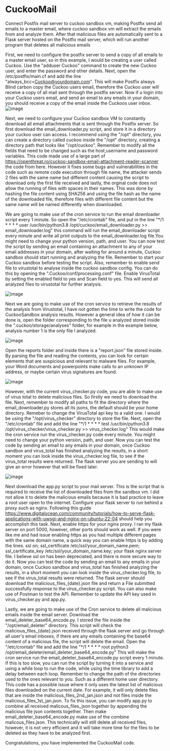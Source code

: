 # CuckooMail
Connect Postfix mail server to cuckoo sandbox vm, making Postfix send all emails to a master email, where cuckoo sandbox vm will extract the emails from and analyze them. After that malicious files are automatically sent to a Flask server hosted on the Postfix mail server, which will run another program that deletes all malicious emails

First, we need to configure the postfix server to send a copy of all emails to a master email user, so in this example, I would be creating a user called Cuckoo. Use the "adduser Cuckoo" command to create the new Cuckoo user, and enter the password and other details. Next, open the /etc/postfix/main.cf and add the line "always_bcc=Cuckoo@yourdomain.com". This will make Postfix always Blind carbon copy the Cuckoo users email, therefore the Cuckoo user will receive a copy of all mail sent through the postfix server. Now if u login into your Cuckoo users email, and send an email to any emails in your domain, you should receive a copy of the email inside the Cuckoos user inbox.
![image](https://github.com/Cadenazar/CuckooMail/assets/88576308/ec3a8a13-c3d4-4750-bb5e-70a9c863fa83)

Next, we need to configure your Cuckoo sandbox VM to constantly download all email attachments that is sent through the Postfix server. So first download the email_downloader.py script, and store it in a directory your cuckoo user can access. I recommend using the "/opt" directory, you can create a directory called cuckoo inside the "/opt" directory, creating a directory path that looks like "/opt/cuckoo". Remember to modify all the fields that need to be changed such as the host,username and password variables. This code made use of a large part of https://openthreat.ro/cuckoo-sandbox-email-attachment-reader-scanner the code from here. However it fixes some bugs and vulnerabilities in the code such as remote code execution through file name, the attacker sends 2 files with the same name but different content causing the script to download only the first file received and lastly, the orginal code does not allow the running of files with spaces in their names. This was done by hashing the file content using SHA256 and using the file hash as the name of the downloaded file, therefore files with different file content but the same name will be named differently when downloaded.

We are going to make use of the cron service to run the email downloader script every 1 minute. So open the "/etc/crontab" file, and put in the line 
"*/1 * * * *     user    /usr/bin/python3.8 /opt/cuckoo/email_downloader.py >> email_downloader.log" this command will run the email_downloader script every minute and write all print outputs to the email_downloader.log file.You might need to change your python version, path, and user. You can now test the script by sending an email containing an attachment to any of your email addresses in your domain, after waiting for around a minute, Cuckoo sandbox should start running and analyzing the file. Remember to start your Cuckoo sandbox before testing the script. Also, remember to enable send file to virustotal to analyse inside the cuckoo sandbox config. You can do this by opening the ".Cuckoo/conf/processing.conf" file. Enable VirusTotal by setting the enabled field to yes and Scan field to yes. This will send all analyzed files to virustotal for further analysis.

![image](https://github.com/Cadenazar/CuckooMail/assets/88576308/21af695c-0283-41ec-8694-6377130d41e3)


Next we are going to make use of the cron service to retrieve the results of the analysis from Virustotal, I have not gotten the time to write the code for CuckooSandbox analysis results. However a general idea of how it can be done is, open the folder corresponding to the file u analyzed stored inside the ".cuckoo/storage/analyses" folder, for example in the example below, analysis number 1 is the only file I analyzed.

![image](https://github.com/Cadenazar/CuckooMail/assets/88576308/48232c8e-11ed-4620-8fe9-65ae0b199784)

Open the reports folder and inside there is a "report.json" file stored inside. By parsing the file and reading the contents, you can look for certain elements that are suspicious and relevant to malware files. For example, your Word documents and powerpoints make calls to an unknown IP address, or maybe certain virus signatures are found.

![image](https://github.com/Cadenazar/CuckooMail/assets/88576308/3ceef878-919c-49eb-b534-eaaf8a8c0bb7)


However, with the current virus_checker.py code, you are able to make use of virus total to delete malicious files. So firstly we need to download the file. Next, remember to modify all paths to fit the directory where the email_downloader.py stores all its jsons, the default should be your home directory. Remeber to change the VirusTotal api key to a valid one. I would be using the "/opt/virus_checker" directory to store the file. Next, open the "/etc/crontab" file and add the line 
"*/1 * * * *     test    /usr/bin/python3.8 /opt/virus_checker/virus_checker.py  >> virus_checker.log"
This would make the cron service run the virus_checker.py code every minute. You might need to change your python version, path, and user. Now you can test the code by sending an email to any emails in your domain, once Cuckoo sandbox and virus_total has finished analyzing the results, in a short moment you can look inside the virus_checker.log file, to see if the virus_total results were returned. The flask server you are sending to will give an error however that will be fixed later.

![image](https://github.com/Cadenazar/CuckooMail/assets/88576308/48c345dd-1cf4-4ff9-9a4a-82334922d409)

Next download the app.py script to your mail server. This is the script that is required to receive the list of downloaded files from the sandbox vm. I did not allow it to delete the malicious emails because it is bad practice to leave a root user open to the internet. Configure your flask server to run behind a proxy such as nginx. Following this guide https://www.digitalocean.com/community/tutorials/how-to-serve-flask-applications-with-uwsgi-and-nginx-on-ubuntu-22-04 should help you accomplish this task. Next, enable https for your nginx proxy. I ran my flask server on port 5000, however, other ports should work as well. If you were like me and had issue enabling https as you had multiple different pages with the same domain name, a quick way you can enable https is by adding the lines.
ssl    on;
ssl_certificate    /etc/ssl/your_domain_name.pem; 
ssl_certificate_key    /etc/ssl/your_domain_name.key;
your flask nginx server file. I believe ssl on has been depreciated, and there is more secure way to do it. Now you can test the code by sending an email to any emails in your domain, once Cuckoo sandbox and virus_total has finished analyzing the results, in a short moment you can look inside the virus_checker.log file, to see if the virus_total results were returned. The flask server should download the malicious_files_{date}.json file and return a File submitted successfully response to the virus_checker.py script. You can also make use of Postman to test the API. Remember to update the API key used in virus_checker.py and app.py.

Lastly, we are going to make use of the Cron service to delete all malicious emails inside the email server. Download the email_deleter_base64_encode.py. I stored the file inside the "/opt/email_deleter" directory. This script will check the malicious_files_{date}.json received through the flask server and go through all user's email inboxes, if there are any emails containing the base64 content of a malicious file, the script will delete the email. Open the "/etc/crontab" file and add the line
"*/1 * * * *     root    python3 /opt/email_deleter/email_deleter_base64_encode.py"
This will make the cron service run the email_deleter_base64_encode.py script every 1 minute. If this is too slow, you can run the script by turning it into a service and using a while loop to run the code, while using the time library to add a delay between each loop. Remember to change the path of the directories used to the ones relevant to you. Such as a different home user directory. This code has a possible issue where it only uses the latest list of malicious files downloaded on the current date. For example, it will only delete files that are inside the malicious_files_2nd_jan.json and not files inside the malicious_files_1st_jan.json. To fix this issue, you can modify app.py to combine all received malicous_files_json together by appending the malicious file json contents together. Then make email_deleter_base64_encode.py make use of the combine malicous_files.json. This technically will still delete all received files, however, it is not very efficient and it will take more time for the files to be deleted as they have to be analyzed first.

Congratulations, you have implemented the CuckooMail code. 
